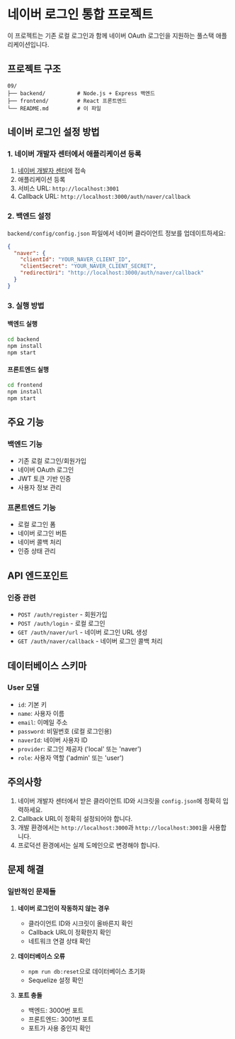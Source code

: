 # 네이버 로그인 통합 프로젝트

이 프로젝트는 기존 로컬 로그인과 함께 네이버 OAuth 로그인을 지원하는 풀스택 애플리케이션입니다.

## 프로젝트 구조

```
09/
├── backend/          # Node.js + Express 백엔드
├── frontend/         # React 프론트엔드
└── README.md         # 이 파일
```

## 네이버 로그인 설정 방법

### 1. 네이버 개발자 센터에서 애플리케이션 등록

1. [네이버 개발자 센터](https://developers.naver.com/)에 접속
2. 애플리케이션 등록
3. 서비스 URL: `http://localhost:3001`
4. Callback URL: `http://localhost:3000/auth/naver/callback`

### 2. 백엔드 설정

`backend/config/config.json` 파일에서 네이버 클라이언트 정보를 업데이트하세요:

```json
{
  "naver": {
    "clientId": "YOUR_NAVER_CLIENT_ID",
    "clientSecret": "YOUR_NAVER_CLIENT_SECRET",
    "redirectUri": "http://localhost:3000/auth/naver/callback"
  }
}
```

### 3. 실행 방법

#### 백엔드 실행

```bash
cd backend
npm install
npm start
```

#### 프론트엔드 실행

```bash
cd frontend
npm install
npm start
```

## 주요 기능

### 백엔드 기능

- 기존 로컬 로그인/회원가입
- 네이버 OAuth 로그인
- JWT 토큰 기반 인증
- 사용자 정보 관리

### 프론트엔드 기능

- 로컬 로그인 폼
- 네이버 로그인 버튼
- 네이버 콜백 처리
- 인증 상태 관리

## API 엔드포인트

### 인증 관련

- `POST /auth/register` - 회원가입
- `POST /auth/login` - 로컬 로그인
- `GET /auth/naver/url` - 네이버 로그인 URL 생성
- `GET /auth/naver/callback` - 네이버 로그인 콜백 처리

## 데이터베이스 스키마

### User 모델

- `id`: 기본 키
- `name`: 사용자 이름
- `email`: 이메일 주소
- `password`: 비밀번호 (로컬 로그인용)
- `naverId`: 네이버 사용자 ID
- `provider`: 로그인 제공자 ('local' 또는 'naver')
- `role`: 사용자 역할 ('admin' 또는 'user')

## 주의사항

1. 네이버 개발자 센터에서 받은 클라이언트 ID와 시크릿을 `config.json`에 정확히 입력하세요.
2. Callback URL이 정확히 설정되어야 합니다.
3. 개발 환경에서는 `http://localhost:3000`과 `http://localhost:3001`을 사용합니다.
4. 프로덕션 환경에서는 실제 도메인으로 변경해야 합니다.

## 문제 해결

### 일반적인 문제들

1. **네이버 로그인이 작동하지 않는 경우**

   - 클라이언트 ID와 시크릿이 올바른지 확인
   - Callback URL이 정확한지 확인
   - 네트워크 연결 상태 확인

2. **데이터베이스 오류**

   - `npm run db:reset`으로 데이터베이스 초기화
   - Sequelize 설정 확인

3. **포트 충돌**
   - 백엔드: 3000번 포트
   - 프론트엔드: 3001번 포트
   - 포트가 사용 중인지 확인
